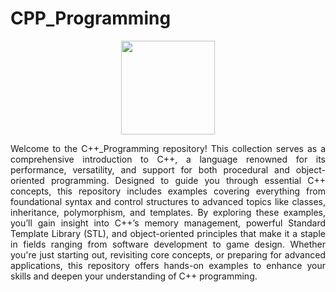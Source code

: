 # CPP_Programming
<div align="center">
<img src="Assets/cpp-programming.png" width="150" height="auto">
</div>
<p align="justify">Welcome to the C++_Programming repository! This collection serves as a comprehensive introduction to C++, a language renowned for its performance, versatility, and support for both procedural and object-oriented programming. Designed to guide you through essential C++ concepts, this repository includes examples covering everything from foundational syntax and control structures to advanced topics like classes, inheritance, polymorphism, and templates. By exploring these examples, you’ll gain insight into C++’s memory management, powerful Standard Template Library (STL), and object-oriented principles that make it a staple in fields ranging from software development to game design. Whether you're just starting out, revisiting core concepts, or preparing for advanced applications, this repository offers hands-on examples to enhance your skills and deepen your understanding of C++ programming.</p>
